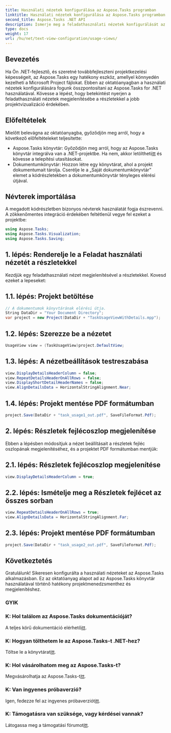 ```yaml
---
title: Használati nézetek konfigurálása az Aspose.Tasks programban
linktitle: Használati nézetek konfigurálása az Aspose.Tasks programban
second_title: Aspose.Tasks .NET API
description: Ismerje meg a feladathasználati nézetek konfigurálását az Aspose.Tasks for .NET alkalmazásban. Javítsa a projekt vizualizációját részletes lépésekkel. Töltse le a könyvtárat most!
type: docs
weight: 17
url: /hu/net/text-view-configuration/usage-views/
---
```

## Bevezetés
Ha Ön .NET-fejlesztő, és szeretné továbbfejleszteni projektkezelési képességeit, az Aspose.Tasks egy hatékony eszköz, amellyel könnyedén kezelheti a Microsoft Project fájlokat. Ebben az oktatóanyagban a használati nézetek konfigurálására fogunk összpontosítani az Aspose.Tasks for .NET használatával. Kövesse a lépést, hogy betekintést nyerjen a feladathasználati nézetek megjelenítésébe a részletekkel a jobb projektvizualizáció érdekében.
## Előfeltételek
Mielőtt belevágna az oktatóanyagba, győződjön meg arról, hogy a következő előfeltételeket teljesítette:
-  Aspose.Tasks könyvtár: Győződjön meg arról, hogy az Aspose.Tasks könyvtár integrálva van a .NET-projektbe. Ha nem, akkor letöltheti[itt](https://releases.aspose.com/tasks/net/) és kövesse a telepítési utasításokat.
- Dokumentumkönyvtár: Hozzon létre egy könyvtárat, ahol a projekt dokumentumait tárolja. Cserélje le a „Saját dokumentumkönyvtár” elemet a kódrészletekben a dokumentumkönyvtár tényleges elérési útjával.
## Névterek importálása
A megadott kódrészletben bizonyos névterek használatát fogja észrevenni. A zökkenőmentes integráció érdekében feltétlenül vegye fel ezeket a projektbe:
```csharp
using Aspose.Tasks;
using Aspose.Tasks.Visualization;
using Aspose.Tasks.Saving;
```
## 1. lépés: Renderelje le a Feladat használati nézetét a részletekkel
Kezdjük egy feladathasználati nézet megjelenítésével a részletekkel. Kovesd ezeket a lepeseket:
## 1.1. lépés: Projekt betöltése
```csharp
// A dokumentumok könyvtárának elérési útja.
String DataDir = "Your Document Directory";
var project = new Project(DataDir + "TaskUsageViewWithDetails.mpp");
```
## 1.2. lépés: Szerezze be a nézetet
```csharp
UsageView view = (TaskUsageView)project.DefaultView;
```
## 1.3. lépés: A nézetbeállítások testreszabása
```csharp
view.DisplayDetailsHeaderColumn = false;
view.RepeatDetailsHeaderOnAllRows = false;
view.DisplayShortDetailHeaderNames = false;
view.AlignDetailsData = HorizontalStringAlignment.Near;
```
## 1.4. lépés: Projekt mentése PDF formátumban
```csharp
project.Save(DataDir + "task_usage1_out.pdf", SaveFileFormat.Pdf);
```
## 2. lépés: Részletek fejlécoszlop megjelenítése
Ebben a lépésben módosítjuk a nézet beállításait a részletek fejléc oszlopának megjelenítéséhez, és a projektet PDF formátumban mentjük:
## 2.1. lépés: Részletek fejlécoszlop megjelenítése
```csharp
view.DisplayDetailsHeaderColumn = true;
```
## 2.2. lépés: Ismételje meg a Részletek fejlécet az összes sorban
```csharp
view.RepeatDetailsHeaderOnAllRows = true;
view.AlignDetailsData = HorizontalStringAlignment.Far;
```
## 2.3. lépés: Projekt mentése PDF formátumban
```csharp
project.Save(DataDir + "task_usage2_out.pdf", SaveFileFormat.Pdf);
```
## Következtetés
Gratulálunk! Sikeresen konfigurálta a használati nézeteket az Aspose.Tasks alkalmazásban. Ez az oktatóanyag alapot ad az Aspose.Tasks könyvtár használatával történő hatékony projektmenedzsmenthez és megjelenítéshez.

### GYIK
### K: Hol találom az Aspose.Tasks dokumentációját?
 A teljes körű dokumentáció elérhető[itt](https://reference.aspose.com/tasks/net/).
### K: Hogyan tölthetem le az Aspose.Tasks-t .NET-hez?
 Töltse le a könyvtárat[itt](https://releases.aspose.com/tasks/net/).
### K: Hol vásárolhatom meg az Aspose.Tasks-t?
 Megvásárolhatja az Aspose.Tasks-t[itt](https://purchase.aspose.com/buy).
### K: Van ingyenes próbaverzió?
 Igen, fedezze fel az ingyenes próbaverziót[itt](https://releases.aspose.com/).
### K: Támogatásra van szüksége, vagy kérdései vannak?
 Látogassa meg a támogatási fórumot[itt](https://forum.aspose.com/c/tasks/15).